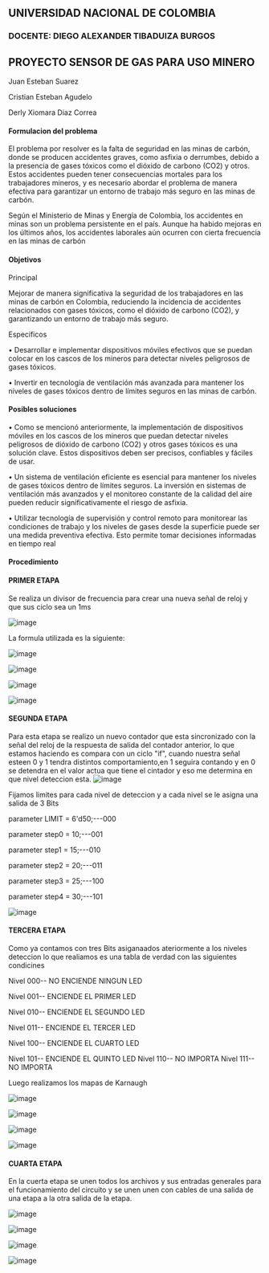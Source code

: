## UNIVERSIDAD NACIONAL DE COLOMBIA
### DOCENTE: DIEGO ALEXANDER TIBADUIZA BURGOS
## PROYECTO SENSOR DE GAS PARA USO MINERO
Juan Esteban Suarez

Cristian Esteban Agudelo

Derly Xiomara Diaz Correa

#### Formulacion del problema

El problema por resolver es la falta de seguridad en las minas de carbón, donde se producen 
accidentes graves, como asfixia o derrumbes, debido a la presencia de gases tóxicos como el 
dióxido de carbono (CO2) y otros. Estos accidentes pueden tener consecuencias mortales para los 
trabajadores mineros, y es necesario abordar el problema de manera efectiva para garantizar un 
entorno de trabajo más seguro en las minas de carbón.

Según el Ministerio de Minas y Energía de Colombia, los accidentes en minas son un problema 
persistente en el país. Aunque ha habido mejoras en los últimos años, los accidentes laborales aún 
ocurren con cierta frecuencia en las minas de carbón

#### Objetivos
Principal

Mejorar de manera significativa la seguridad de los trabajadores en las 
minas de carbón en Colombia, reduciendo la incidencia de accidentes relacionados con gases 
tóxicos, como el dióxido de carbono (CO2), y garantizando un entorno de trabajo más seguro.

Especificos 

• Desarrollar e implementar dispositivos móviles efectivos que se puedan colocar en los 
cascos de los mineros para detectar niveles peligrosos de gases tóxicos.

• Invertir en tecnología de ventilación más avanzada para mantener los niveles de gases 
tóxicos dentro de límites seguros en las minas de carbón.

#### Posibles soluciones 

• Como se mencionó anteriormente, la implementación de dispositivos móviles en los 
cascos de los mineros que puedan detectar niveles peligrosos de dióxido de carbono (CO2) 
y otros gases tóxicos es una solución clave. Estos dispositivos deben ser precisos, 
confiables y fáciles de usar.

• Un sistema de ventilación eficiente es esencial para mantener los niveles de gases tóxicos 
dentro de límites seguros. La inversión en sistemas de ventilación más avanzados y el 
monitoreo constante de la calidad del aire pueden reducir significativamente el riesgo de 
asfixia.

• Utilizar tecnología de supervisión y control remoto para monitorear las condiciones de 
trabajo y los niveles de gases desde la superficie puede ser una medida preventiva 
efectiva. Esto permite tomar decisiones informadas en tiempo real


#### Procedimiento

#### PRIMER ETAPA

Se realiza un divisor de frecuencia para crear una nueva señal de reloj y que sus ciclo sea un 1ms

![image](https://github.com/EstebanS-O/Digital-1/assets/143283768/a9d054c3-0975-495b-958c-b551cf0d2056)

La formula utilizada es la siguiente:

![image](https://github.com/EstebanS-O/Digital-1/assets/143283768/2991fe65-f7b9-4add-b9ba-b9dbf79461c9)

![image](https://github.com/EstebanS-O/Digital-1/assets/143283768/a256dbb7-61b5-4466-80f9-983ca4c4446e)

![image](https://github.com/EstebanS-O/Digital-1/assets/143283768/d1f3b3f8-b502-445e-86b4-f10a76d8a1e3)


![image](https://github.com/EstebanS-O/Digital-1/assets/143283768/79b16e5a-e452-4eef-b7f0-a85b7c5acd64)

#### SEGUNDA ETAPA

Para esta etapa se realizo un nuevo contador que esta sincronizado con la señal del reloj de la respuesta de salida del contador anterior, lo que estamos haciendo es compara con un ciclo "if", cuando nuestra señal esteen  0 y 1 tendra distintos comportamiento,en  1 seguira contando y en 0 se detendra en el valor actua que tiene el cintador y eso me determina en que nivel deteccion esta.
![image](https://github.com/EstebanS-O/Digital-1/assets/143283768/b4d97ea5-c8ba-4a6a-b819-6c95b6095ad4)

Fijamos limites para cada nivel de deteccion y a cada nivel se le asigna una salida de  3 Bits

parameter LIMIT = 6'd50;---000

parameter step0 = 10;---001

parameter step1 = 15;---010

parameter step2 = 20;---011

parameter step3 = 25;---100

parameter step4 = 30;---101



![image](https://github.com/EstebanS-O/Digital-1/assets/143283768/d3380cf2-90ab-4d81-9b08-48ad5ec13456)


#### TERCERA ETAPA

Como ya contamos con tres Bits asiganaados ateriormente  a los niveles deteccion lo que realiamos es una tabla de verdad con las siguientes condicines

Nivel 000-- NO ENCIENDE NINGUN LED

Nivel 001--  ENCIENDE EL PRIMER LED

Nivel 010--  ENCIENDE EL SEGUNDO  LED

Nivel 011-- ENCIENDE EL TERCER LED

Nivel 100-- ENCIENDE EL CUARTO LED

Nivel 101-- ENCIENDE EL QUINTO LED
Nivel 110-- NO IMPORTA
Nivel 111-- NO IMPORTA

Luego realizamos los mapas de Karnaugh 

![image](https://github.com/EstebanS-O/Digital-1/assets/143283768/3322b0f5-040d-4db6-9926-05889c4da1d4)


![image](https://github.com/EstebanS-O/Digital-1/assets/143283768/0666fa4e-1d76-45c6-a58f-bdec804347da)



![image](https://github.com/EstebanS-O/Digital-1/assets/143283768/1c8209a2-5ae6-4e68-8e38-7b5486e73007)


![image](https://github.com/EstebanS-O/Digital-1/assets/143283768/20c82591-b4f9-47dd-9e93-5de69a088752)


#### CUARTA ETAPA

En la cuerta etapa se unen todos los archivos y  sus entradas generales  para el funcionamiento del circuito y se unen unen con cables de una salida de una etapa a la otra salida de la etapa.



![image](https://github.com/EstebanS-O/Digital-1/assets/143283768/2d2dc56b-afcd-4f55-b25e-32f0ca5e4b9a)






![image](https://github.com/EstebanS-O/Digital-1/assets/143283768/ddb6a845-ebc6-432f-835d-8223c61814fc)




![image](https://github.com/EstebanS-O/Digital-1/assets/143283768/adb00809-4d47-4f86-b138-8dbc830c81aa)


![image](https://github.com/EstebanS-O/Digital-1/assets/143283768/78f14324-9411-4051-bbb1-63d7ae9f4fed)



